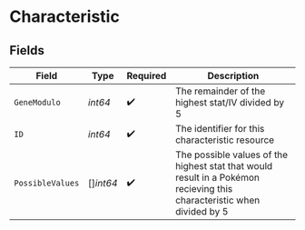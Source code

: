 # Characteristic


## Fields

| Field                                                                                                                  | Type                                                                                                                   | Required                                                                                                               | Description                                                                                                            |
| ---------------------------------------------------------------------------------------------------------------------- | ---------------------------------------------------------------------------------------------------------------------- | ---------------------------------------------------------------------------------------------------------------------- | ---------------------------------------------------------------------------------------------------------------------- |
| `GeneModulo`                                                                                                           | *int64*                                                                                                                | :heavy_check_mark:                                                                                                     | The remainder of the highest stat/IV divided by 5                                                                      |
| `ID`                                                                                                                   | *int64*                                                                                                                | :heavy_check_mark:                                                                                                     | The identifier for this characteristic resource                                                                        |
| `PossibleValues`                                                                                                       | []*int64*                                                                                                              | :heavy_check_mark:                                                                                                     | The possible values of the highest stat that would result in a Pokémon recieving this characteristic when divided by 5 |